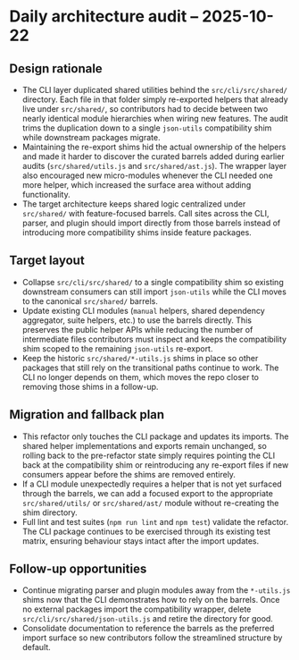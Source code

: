 # Daily architecture audit – 2025-10-22

## Design rationale

- The CLI layer duplicated shared utilities behind the `src/cli/src/shared/`
  directory. Each file in that folder simply re-exported helpers that already
  live under `src/shared/`, so contributors had to decide between two nearly
  identical module hierarchies when wiring new features. The audit trims the
  duplication down to a single `json-utils` compatibility shim while downstream
  packages migrate.
- Maintaining the re-export shims hid the actual ownership of the helpers and
  made it harder to discover the curated barrels added during earlier audits
  (`src/shared/utils.js` and `src/shared/ast.js`). The wrapper layer also
  encouraged new micro-modules whenever the CLI needed one more helper, which
  increased the surface area without adding functionality.
- The target architecture keeps shared logic centralized under `src/shared/`
  with feature-focused barrels. Call sites across the CLI, parser, and plugin
  should import directly from those barrels instead of introducing more
  compatibility shims inside feature packages.

## Target layout

- Collapse `src/cli/src/shared/` to a single compatibility shim so existing
  downstream consumers can still import `json-utils` while the CLI moves to the
  canonical `src/shared/` barrels.
- Update existing CLI modules (`manual` helpers, shared dependency aggregator,
  suite helpers, etc.) to use the barrels directly. This preserves the public
  helper APIs while reducing the number of intermediate files contributors must
  inspect and keeps the compatibility shim scoped to the remaining
  `json-utils` re-export.
- Keep the historic `src/shared/*-utils.js` shims in place so other packages
  that still rely on the transitional paths continue to work. The CLI no longer
  depends on them, which moves the repo closer to removing those shims in a
  follow-up.

## Migration and fallback plan

- This refactor only touches the CLI package and updates its imports. The shared
  helper implementations and exports remain unchanged, so rolling back to the
  pre-refactor state simply requires pointing the CLI back at the compatibility
  shim or reintroducing any re-export files if new consumers appear before the
  shims are removed entirely.
- If a CLI module unexpectedly requires a helper that is not yet surfaced
  through the barrels, we can add a focused export to the appropriate
  `src/shared/utils/` or `src/shared/ast/` module without re-creating the shim
  directory.
- Full lint and test suites (`npm run lint` and `npm test`) validate the
  refactor. The CLI package continues to be exercised through its existing test
  matrix, ensuring behaviour stays intact after the import updates.

## Follow-up opportunities

- Continue migrating parser and plugin modules away from the `*-utils.js`
  shims now that the CLI demonstrates how to rely on the barrels. Once no
  external packages import the compatibility wrapper, delete
  `src/cli/src/shared/json-utils.js` and retire the directory for good.
- Consolidate documentation to reference the barrels as the preferred import
  surface so new contributors follow the streamlined structure by default.
